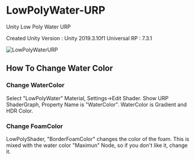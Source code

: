 # LowPolyWater-URP
Unity Low Poly Water URP

Created Unity Version : Unity 2019.3.10f1
Universal RP : 7.3.1

![LowPolyWaterURP](https://user-images.githubusercontent.com/36494806/79684130-12b1ae00-826a-11ea-8ed1-bb4b9a6b648a.gif)

## How To Change Water Color

### Change WaterColor

Select "LowPolyWater" Material, Settings->Edit Shader.
Show URP ShaderGraph, Property Name is "WaterColor".
WaterColor is Gradient and HDR Color.

### Change FoamColor

LowPolyShader, "BorderFoamColor" changes the color of the foam.
This is mixed with the water color "Maximun" Node, so if you don't like it, change it.

